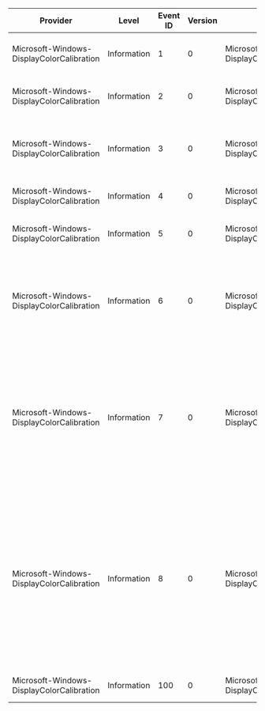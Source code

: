 Provider                                   |  Level        |  Event ID  |  Version  |  Channel                                                |  Task                       |  Opcode  |  Keyword  |  Message
-------------------------------------------|---------------|------------|-----------|---------------------------------------------------------|-----------------------------|----------|-----------|-----------------------------------------------------------------------------------------------------------------------------------------------------------------------------------------------------------------------------------------------------
Microsoft-Windows-DisplayColorCalibration  |  Information  |  1         |  0        |  Microsoft-Windows-DisplayColorCalibration/Operational  |  Display Color Calibration  |          |           |  Display color calibration started for device {Device}.
Microsoft-Windows-DisplayColorCalibration  |  Information  |  2         |  0        |  Microsoft-Windows-DisplayColorCalibration/Operational  |  Display Color Calibration  |          |           |  Display color calibration canceled for device {Device}.
Microsoft-Windows-DisplayColorCalibration  |  Information  |  3         |  0        |  Microsoft-Windows-DisplayColorCalibration/Operational  |  Display Color Calibration  |          |           |  Display color calibration finished for device {Device}. Color profile {Profile} created.
Microsoft-Windows-DisplayColorCalibration  |  Information  |  4         |  0        |  Microsoft-Windows-DisplayColorCalibration/Debug        |  Display Color Calibration  |          |           |  {Setting} has been manually adjusted.
Microsoft-Windows-DisplayColorCalibration  |  Information  |  5         |  0        |  Microsoft-Windows-DisplayColorCalibration/Debug        |  Display Color Calibration  |          |           |  {Setting} has been adjusted from {OldValue} to {NewValue}.
Microsoft-Windows-DisplayColorCalibration  |  Information  |  6         |  0        |  Microsoft-Windows-DisplayColorCalibration/Debug        |  Display Color Calibration  |          |           |  {Setting} has been adjusted from {OldValue} to {NewValue} with gamma LUTs. See Details pane for new gamma LUT contents.
Microsoft-Windows-DisplayColorCalibration  |  Information  |  7         |  0        |  Microsoft-Windows-DisplayColorCalibration/Debug        |  Display Color Calibration  |          |           |  {Setting} has been adjusted. Adjusted red gain from {OldRedGain} to {NewRedGain}, green gain from {OldGreenGain} to {NewGreenGain}, and blue gain from {OldBlueGain} to {NewBlueGain}.
Microsoft-Windows-DisplayColorCalibration  |  Information  |  8         |  0        |  Microsoft-Windows-DisplayColorCalibration/Debug        |  Display Color Calibration  |          |           |  {Setting} has been adjusted with gamma LUTs. Adjusted red gain from {OldRedGain} to {NewRedGain}, green gain from {OldGreenGain} to {NewGreenGain}, and blue gain from {OldBlueGain} to {NewBlueGain}. See Details pane for new gamma LUT contents.
Microsoft-Windows-DisplayColorCalibration  |  Information  |  100       |  0        |  Microsoft-Windows-DisplayColorCalibration/Debug        |  Display Color Calibration  |          |           |  Error: {Message}